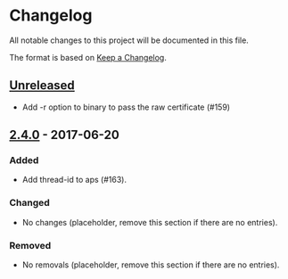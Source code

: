 # Changelog

All notable changes to this project will be documented in this file.

The format is based on [Keep a Changelog](https://keepachangelog.com/en/1.0.0/).

## [Unreleased]

- Add -r option to binary to pass the raw certificate (#159)

## [2.4.0] - 2017-06-20

### Added

- Add thread-id to aps (#163).

### Changed

- No changes (placeholder, remove this section if there are no entries).

### Removed

- No removals (placeholder, remove this section if there are no entries).

[Unreleased]: https://github.com/nomad/houston/compare/v2.4.0...HEAD
[2.4.0]: https://github.com/nomad/houston/compare/v2.3.0...2.4.0
